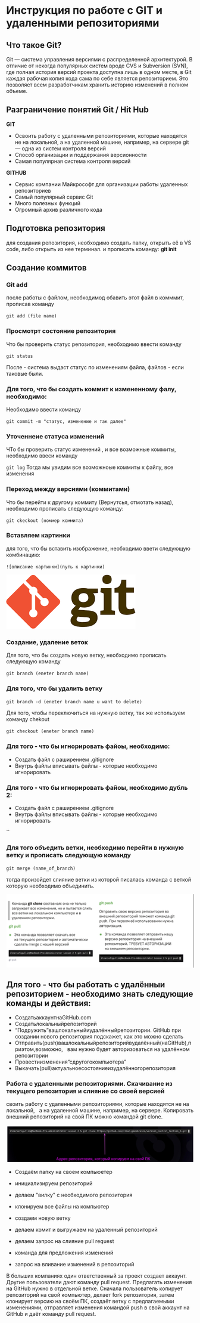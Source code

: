 # Инструкция по работе с GIT и удаленными репозиториями

## Что такое Git?
Git — система управления версиями с распределенной архитектурой. В отличие от некогда популярных систем вроде CVS и Subversion (SVN), где полная история версий проекта доступна лишь в одном месте, в Git каждая рабочая копия кода сама по себе является репозиторием. Это позволяет всем разработчикам хранить историю изменений в полном объеме.



## Разграничение понятий Git / Hit Hub
**GIT**
* Освоить работу с удаленными репозиториями, которые находятся не на локальной, а на удаленной машине, например, на сервере git — одна из систем контроля версий
* Способ организации и поддержания версионности
* Самая популярная система контроля версий


**GITHUB**
* Сервис компании Майкрософт для организации работы удаленных репозиториев
* Самый популярный сервис Git 
* Много полезных функций 
* Огромный архив различного кода

## Подготовка репозитория

для создания репозитория, необходимо создать папку, открыть её в VS code, либо открыть из нее терминал. и прописать команду:  **git init**

## Создание коммитов

### Git add

после работы с файлом, необходимод обавить этот файл в комммит, прописав команду 

``
git add (file name)
``
### Просмотрт состояние репозитория

Что бы проверить статус репозитория, необходимо ввести команду 

``
git status
``

После - система выдаст статус по изменениям файла, файлов - если таковые были.

### Для того, что бы создать коммит к измененному фалу, необходимо:

Необходимо ввести команду 

``
git commit -m "статус, изменение и так далее"
``

### Уточеннеие статуса изменений

ЧТо бы проверить статус изменений , и все возможные коммиты, необходимо ввеси команду 

``
git log
``
Тогда мы увидим все возможноые коммиты к файлу, все изменения

###  Переход между версиями (коммитами)

Что бы перейти к другому коммиту (Вернутсья, отмотать назад), необходимо прописать следующую команду:

``
git ckeckout (номмер коммита)
``
### Вставляем картинки
для того, что бы вставить изображение, необходимо ввети следующую комбинацию:

``
![описание картинки](путь к картинки)
``

![some](./git%201.png)

###  Создание, удаление веток

Для того, что бы создать новую ветку, необходимо прописать следующую команду

``
git branch (eneter branch name)
``

###   Для того, что бы удалить ветку

``
git branch -d (eneter branch name u want to delete)
``

Для того, чтобы переключиться на нужную ветку, так же используем команду chekout

``
git checkout (eneter branch name)
``


###   Для того - что бы игнорировать файоы, необходимо:
* Создать файл с раширением .gitignore 
* Внутрь файлы вписывать файлы - которые необходимо игнорировать



###   Для того - что бы игнорировать файоы, необходимо дубль 2:
* Создать файл с раширением .gitignore 
* Внутрь файлы вписывать файлы - которые необходимо игнорировать


``

###   Для того объедить ветки, необходимо перейти в нужную ветку и прописать следующую команду

``
git merge (name_of_branch)
``

тогда произойдет слияние ветки из которой писалась команда с веткой которую необходимо объединить.



![Описание команд](./22.png)

## Для того - что бы работать с удалённыи репозиторием - необходимо знать следующие команды и действия:
* СоздатьаккаунтнаGitHub.com
* Создатьлокальныйрепозиторий
* “Подружить”вашлокальныйиудалённыйрепозитории. GitHub при создании нового репозитория подскажет, как это можно сделать
* Отправить(push)вашлокальныйрепозиторийвудалённый(наGitHub),приэтом,возможно,   вам нужно будет авторизоваться на удалённом репозитории
* Провестиизменения“сдругогокомпьютера”
* Выкачать(pull)актуальноесостояниеизудалённогорепозитория

### Работа с удаленными репозиториями. Скачивание из текущего репозитория и слияние со своей версией

своить работу с удаленными репозиториями, которые находятся не на локальной,   а на удаленной машине, например, на сервере.
Копировать внешний репозиторий на свой ПК можно командой git clone.

![Пример](./11.png)

* Создаём папку на своем компьюетер
* инициализируем репозиторий
* делаем "вилку" с необходимого репозитория
* клонируем все файлы на компьютер
* создаем новую ветку 
* делаем комит и выгружаем на удаленный репозиторий
* делаем запрос на слияние pull request


* команда для предложения изменений
* запрос на вливание изменений в репозиторий

В больших компаниях один ответственный за проект создает аккаунт. Другие пользователи дают команду pull request. Предлагать изменения на GitHub нужно в отдельной ветке. Сначала пользователь копирует репозиторий на свой компьютер, делает fork репозитория, затем клонирует версию на своём ПК, создаёт ветку с предлагаемыми изменениями, отправляет изменения командой push в свой аккаунт на GitHub и даёт команду pull request.
